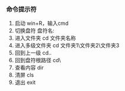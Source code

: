 ### 命令提示符
1.	启动   win+R，输入cmd
2.	切换盘符  盘符名:
3.	进入文件夹  cd 文件夹名称
4.	进入多级文件夹 cd 文件夹1\文件夹2\文件夹3
5.	回到上一级  cd..
6.	回到盘符根路径 cd\
7.	查看内容  dir
8.	清屏   cls
9.	退出   exit

